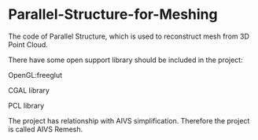 # Parallel-Structure-for-Meshing
The code of Parallel Structure, which is used to reconstruct mesh from 3D Point Cloud.

There have some open support library should be included in the project:

OpenGL:freeglut

CGAL library

PCL library

The project has relationship with AIVS simplification. Therefore the project is called AIVS Remesh.

